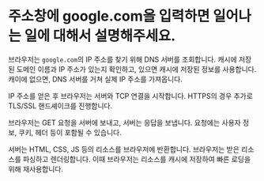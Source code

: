 # 주소창에 google.com을 입력하면 일어나는 일에 대해서 설명해주세요.

브라우저는 `google.com`의 IP 주소를 찾기 위해 DNS 서버를 조회합니다.
캐시에 저장된 도메인 이름과 IP 주소가 있는지 확인하고, 있으면 캐시에 저장된 정보를 사용합니다.
캐이에 없으면, DNS 서버를 거쳐 실제 IP 주소를 가져옵니다.

IP 주소를 얻은 후 브라우저는 서버와 TCP 연결을 시작합니다.
HTTPS의 경우 추가로 TLS/SSL 핸드셰이크를 진행합니다.

브라우저는 GET 요청을 서버에 보내고, 서버는 응답을 보냅니다.
요청에는 사용자 정보, 쿠키, 헤더 등이 포함될 수 있습니다.

서버는 HTML, CSS, JS 등의 리소스를 브라우저에 반환합니다.
브라우저는 받은 리소스를 파싱하고 렌더링합니다.
이때 브라우저는 리소스를 캐시에 저장하여 빠른 로딩을 위해 재사용합니다.
